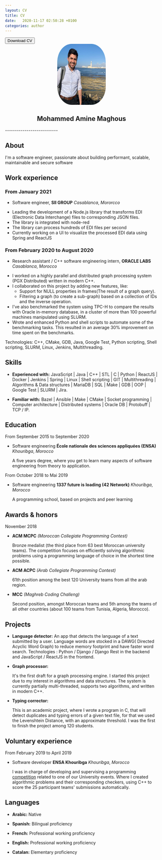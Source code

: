 ```yaml
---
layout: CV
title: CV
date:   2020-11-17 02:50:28 +0100
categories: author
---
```


<!-- Add icon library -->
<link rel="stylesheet" href="https://cdnjs.cloudflare.com/ajax/libs/font-awesome/4.7.0/css/font-awesome.min.css">

<!-- Auto width -->
<a href="https://drive.google.com/u/0/uc?id=13BETFXrxDb0iXKIH_BX62XiHZlR9W2iK&export=download" download="CV_MAGHOUS">
    <button class="btn"><i class="fa fa-download"></i> Download CV </button>
</a>

<center><img src="../images/LinkedinProfile.jpg" width="160" height="200" style="border-radius: 30%;"  alt="Avatar"></center>

<center> <h2>Mohammed Amine Maghous</h2> </center>
---------------------------

## About
I'm a software engineer, passionate about building performant, scalable, maintainable and secure software

## Work experience

### From January 2021
* Software engineer, **SII GROUP** *Casablanca*, *Mororcco*
- Leading the development of a Node.js library that transforms EDI (Electronic Data Interchange) files to corresponding JSON files.
- The library is integrated with node-red
- The library can process hundreds of EDI files per second
- Currently working on a UI to visualize the processed EDI data  using Spring and ReactJS

### From February 2020 to August 2020
* Research assistant / C++ software engineering intern, **ORACLE LABS** *Casablanca*, *Morocco*

- I worked on a highly parallel and distributed graph processing system (PGX Distributed) written in modern C++.
- I collaborated on this project by adding new features, like:
    - Support for NULL properties in frames(The result of a graph query).
    - Filtering a graph (to create a sub-graph) based on a collection of IDs and the inverse operation.
- I've also benchmarked the system using TPC-H to compare the results with Oracle in-memory database, in a cluster of more than 100 powerful machines manipulated using SLURM.
- Wrote and enhanced Python and shell scripts to automate some of the benchmarking tasks. This resulted in an average 30% improvement on time spent on the benchmarks.

Technologies: C++, CMake, GDB, Java, Google Test, Python scripting, Shell scripting, SLURM, Linux, Jenkins, Multithreading.

## Skills

- **Experienced with:**
JavaScript | Java | C++ | STL | C | Python | ReactJS | Docker | Jenkins | Spring | Linux | Shell scripting | GIT | Multithreading | Algorithms & Data structures | MariaDB | SQL | Make | GDB | OOP  | Google Test | SLURM | Jira.

- **Familiar with:**
Bazel | Ansible | Make | CMake | Socket programming | Computer architecture | Distributed systems | Oracle DB | Protobuff | TCP / IP.
## Education

From September 2015 to September 2020
* Software engineering **École nationale des sciences appliquées (ENSA)** *Khouribga*, *Morocco*

    A five years degree, where you get to learn many aspects of software
    engineering from theory to application.

From October 2018 to Mai 2019
* Software engineering **1337 future is loading (42 Network)** *Khouribga*, *Morocco*

    A programming school, based on projects and peer learning

## Awards & honors

November 2018
* **ACM MCPC** *(Moroccan Collegiate Programming Contest)*

    Bronze medalist (the third place from 63 best Moroccan university
    teams).
    The competition focuses on efficiently solving algorithmic problems
    using a programming language of choice in the shortest time possible.

* **ACM ACPC** *(Arab Collegiate Programming Contest)*

    61th position among the best 120 University teams from all the arab region.

* **MCC** *(Maghreb Coding Challeng)*

    Second position, amongst Moroccan teams and 5th among the teams of all other countries (about 100 teams from Tunisia, Algeria, Morocco).

## Projects


* **Language detector:**
    An app that detects the language of a text submitted by a user. Language words are stocked in a DAWG( Directed Acyclic Word Graph) to reduce memory footprint and have faster word search.
    Technologies : Python / Django / Django Rest in the backend and JavaScript / ReactJS in the frontend.

* **Graph processor:**

    It's the first draft for a graph processing engine. I started this project due
    to my interest in algorithms and data structures.
    The system is currently partially multi-threaded, supports two algorithms,
    and written in modern C++.

* **Typing corrector:**

    This is an academic project, where I wrote a program in C, that will detect
    duplicates and typing errors of a given text file, for that we used the
    Levenshtein Distance, with an approximate threshold.
    I was the first to finish the project among 120 students.

## Voluntary experience

From February 2019 to April 2019

* Software developer **ENSA Khouribga** *Khouribga*, *Morocco*

    I was in charge of developing and supervising a programming [competition](https://www.hackerrank.com/battlecode-01) related to one of our University events. Where
    I created algorithmic problems and their corresponding checkers, using
    C++ to score the 25 participant teams' submissions automatically.

## Languages

* **Arabic:**   Native

* **Spanish:**  Bilingual proficiency

* **French:**   Professional working proficiency

* **English:**  Professional working proficiency

* **Catalan:**  Elementary proficiency
